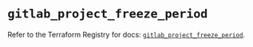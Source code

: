# `gitlab_project_freeze_period`

Refer to the Terraform Registry for docs: [`gitlab_project_freeze_period`](https://registry.terraform.io/providers/gitlabhq/gitlab/17.6.1/docs/resources/project_freeze_period).
